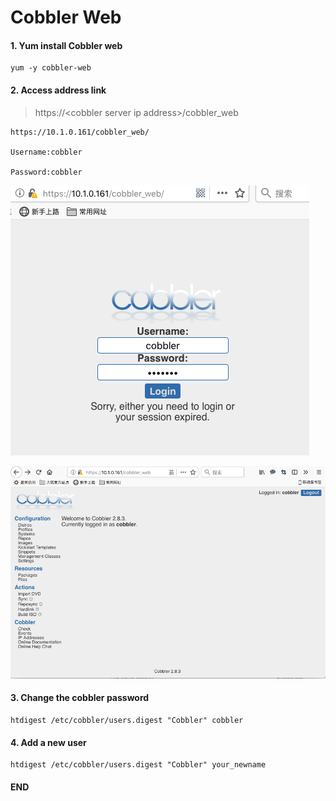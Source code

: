 # Cobbler Web

#### 1. Yum install Cobbler web

    yum -y cobbler-web


#### 2. Access address link

> https://\<cobbler server ip address>/cobbler_web

    https://10.1.0.161/cobbler_web/

    Username:cobbler
    
    Password:cobbler

![Cobbler web](https://github.com/LeoShi2018/LinuxTutorial/blob/master/Cobbler/images/images007.png)


![Cobbler web](https://github.com/LeoShi2018/LinuxTutorial/blob/master/Cobbler/images/images008.png)

#### 3. Change the cobbler password

    htdigest /etc/cobbler/users.digest "Cobbler" cobbler  


#### 4. Add a new user

    htdigest /etc/cobbler/users.digest "Cobbler" your_newname  
    

#### END